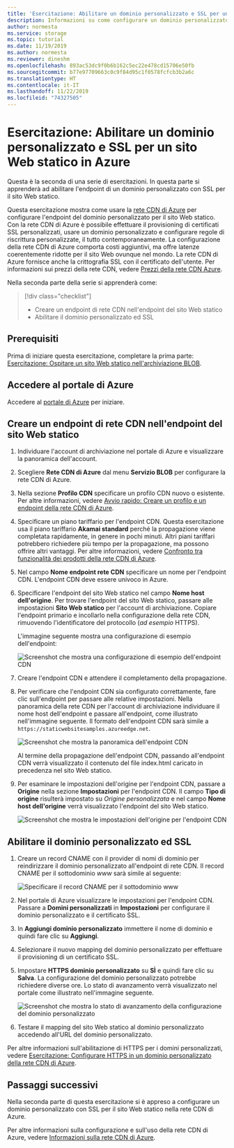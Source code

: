 ```yaml
---
title: 'Esercitazione: Abilitare un dominio personalizzato e SSL per un sito Web statico in Azure'
description: Informazioni su come configurare un dominio personalizzato per l'hosting di siti Web statici.
author: normesta
ms.service: storage
ms.topic: tutorial
ms.date: 11/19/2019
ms.author: normesta
ms.reviewer: dineshm
ms.openlocfilehash: 893ac53dc9f0b6b162c5ec22e478cd15706e50fb
ms.sourcegitcommit: b77e97709663c0c9f84d95c1f0578fcfcb3b2a6c
ms.translationtype: HT
ms.contentlocale: it-IT
ms.lasthandoff: 11/22/2019
ms.locfileid: "74327505"
---
```

# <a name="tutorial-enable-custom-domain--ssl-for-a-static-website-in-azure"></a>Esercitazione: Abilitare un dominio personalizzato e SSL per un sito Web statico in Azure

Questa è la seconda di una serie di esercitazioni. In questa parte si apprenderà ad abilitare l'endpoint di un dominio personalizzato con SSL per il sito Web statico. 

Questa esercitazione mostra come usare la [rete CDN di Azure](../../cdn/cdn-overview.md) per configurare l'endpoint del dominio personalizzato per il sito Web statico. Con la rete CDN di Azure è possibile effettuare il provisioning di certificati SSL personalizzati, usare un dominio personalizzato e configurare regole di riscrittura personalizzate, il tutto contemporaneamente. La configurazione della rete CDN di Azure comporta costi aggiuntivi, ma offre latenze coerentemente ridotte per il sito Web ovunque nel mondo. La rete CDN di Azure fornisce anche la crittografia SSL con il certificato dell'utente. Per informazioni sui prezzi della rete CDN, vedere [Prezzi della rete CDN Azure](https://azure.microsoft.com/pricing/details/cdn/).

Nella seconda parte della serie si apprenderà come:

> [!div class="checklist"]
> * Creare un endpoint di rete CDN nell'endpoint del sito Web statico
> * Abilitare il dominio personalizzato ed SSL

## <a name="prerequisites"></a>Prerequisiti

Prima di iniziare questa esercitazione, completare la prima parte: [Esercitazione: Ospitare un sito Web statico nell'archiviazione BLOB](storage-blob-static-website-host.md). 

## <a name="sign-in-to-the-azure-portal"></a>Accedere al portale di Azure

Accedere al [portale di Azure](https://portal.azure.com/) per iniziare.

## <a name="create-a-cdn-endpoint-on-the-static-website-endpoint"></a>Creare un endpoint di rete CDN nell'endpoint del sito Web statico

1. Individuare l'account di archiviazione nel portale di Azure e visualizzare la panoramica dell'account.
1. Scegliere **Rete CDN di Azure** dal menu **Servizio BLOB** per configurare la rete CDN di Azure.
1. Nella sezione **Profilo CDN** specificare un profilo CDN nuovo o esistente. Per altre informazioni, vedere [Avvio rapido: Creare un profilo e un endpoint della rete CDN di Azure](../../cdn/cdn-create-new-endpoint.md).
1. Specificare un piano tariffario per l'endpoint CDN. Questa esercitazione usa il piano tariffario **Akamai standard** perché la propagazione viene completata rapidamente, in genere in pochi minuti. Altri piani tariffari potrebbero richiedere più tempo per la propagazione, ma possono offrire altri vantaggi. Per altre informazioni, vedere [Confronto tra funzionalità dei prodotti della rete CDN di Azure](../../cdn/cdn-features.md).
1. Nel campo **Nome endpoint rete CDN** specificare un nome per l'endpoint CDN. L'endpoint CDN deve essere univoco in Azure.
1. Specificare l'endpoint del sito Web statico nel campo **Nome host dell'origine**. Per trovare l'endpoint del sito Web statico, passare alle impostazioni **Sito Web statico** per l'account di archiviazione. Copiare l'endpoint primario e incollarlo nella configurazione della rete CDN, rimuovendo l'identificatore del protocollo (*ad esempio* HTTPS).

    L'immagine seguente mostra una configurazione di esempio dell'endpoint:

    ![Screenshot che mostra una configurazione di esempio dell'endpoint CDN](media/storage-blob-static-website-custom-domain/add-cdn-endpoint.png)

1. Creare l'endpoint CDN e attendere il completamento della propagazione.
1. Per verificare che l'endpoint CDN sia configurato correttamente, fare clic sull'endpoint per passare alle relative impostazioni. Nella panoramica della rete CDN per l'account di archiviazione individuare il nome host dell'endpoint e passare all'endpoint, come illustrato nell'immagine seguente. Il formato dell'endpoint CDN sarà simile a `https://staticwebsitesamples.azureedge.net`.

    ![Screenshot che mostra la panoramica dell'endpoint CDN](media/storage-blob-static-website-custom-domain/verify-cdn-endpoint.png)

    Al termine della propagazione dell'endpoint CDN, passando all'endpoint CDN verrà visualizzato il contenuto del file index.html caricato in precedenza nel sito Web statico.

1. Per esaminare le impostazioni dell'origine per l'endpoint CDN, passare a **Origine** nella sezione **Impostazioni** per l'endpoint CDN. Il campo **Tipo di origine** risulterà impostato su *Origine personalizzata* e nel campo **Nome host dell'origine** verrà visualizzato l'endpoint del sito Web statico.

    ![Screenshot che mostra le impostazioni dell'origine per l'endpoint CDN](media/storage-blob-static-website-custom-domain/verify-cdn-origin.png)

## <a name="enable-custom-domain-and-ssl"></a>Abilitare il dominio personalizzato ed SSL

1. Creare un record CNAME con il provider di nomi di dominio per reindirizzare il dominio personalizzato all'endpoint di rete CDN. Il record CNAME per il sottodominio *www* sarà simile al seguente:

    ![Specificare il record CNAME per il sottodominio www](media/storage-blob-static-website-custom-domain/subdomain-cname-record.png)

1. Nel portale di Azure visualizzare le impostazioni per l'endpoint CDN. Passare a **Domini personalizzati** in **Impostazioni** per configurare il dominio personalizzato e il certificato SSL.
1. In **Aggiungi dominio personalizzato** immettere il nome di dominio e quindi fare clic su **Aggiungi**.
1. Selezionare il nuovo mapping del dominio personalizzato per effettuare il provisioning di un certificato SSL.
1. Impostare **HTTPS dominio personalizzato** su **SÌ** e quindi fare clic su **Salva**. La configurazione del dominio personalizzato potrebbe richiedere diverse ore. Lo stato di avanzamento verrà visualizzato nel portale come illustrato nell'immagine seguente.

    ![Screenshot che mostra lo stato di avanzamento della configurazione del dominio personalizzato](media/storage-blob-static-website-custom-domain/configure-custom-domain-https.png)

1. Testare il mapping del sito Web statico al dominio personalizzato accedendo all'URL del dominio personalizzato.

Per altre informazioni sull'abilitazione di HTTPS per i domini personalizzati, vedere [Esercitazione: Configurare HTTPS in un dominio personalizzato della rete CDN di Azure](../../cdn/cdn-custom-ssl.md).

## <a name="next-steps"></a>Passaggi successivi

Nella seconda parte di questa esercitazione si è appreso a configurare un dominio personalizzato con SSL per il sito Web statico nella rete CDN di Azure.

Per altre informazioni sulla configurazione e sull'uso della rete CDN di Azure, vedere [Informazioni sulla rete CDN di Azure](../../cdn/cdn-overview.md).